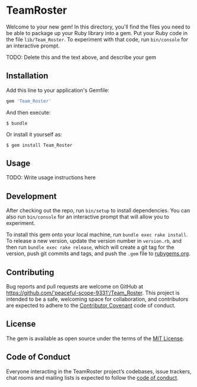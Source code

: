 # TeamRoster

Welcome to your new gem! In this directory, you'll find the files you need to be able to package up your Ruby library into a gem. Put your Ruby code in the file `lib/Team_Roster`. To experiment with that code, run `bin/console` for an interactive prompt.

TODO: Delete this and the text above, and describe your gem

## Installation

Add this line to your application's Gemfile:

```ruby
gem 'Team_Roster'
```

And then execute:

    $ bundle

Or install it yourself as:

    $ gem install Team_Roster

## Usage

TODO: Write usage instructions here

## Development

After checking out the repo, run `bin/setup` to install dependencies. You can also run `bin/console` for an interactive prompt that will allow you to experiment.

To install this gem onto your local machine, run `bundle exec rake install`. To release a new version, update the version number in `version.rb`, and then run `bundle exec rake release`, which will create a git tag for the version, push git commits and tags, and push the `.gem` file to [rubygems.org](https://rubygems.org).

## Contributing

Bug reports and pull requests are welcome on GitHub at https://github.com/'peaceful-scope-9331'/Team_Roster. This project is intended to be a safe, welcoming space for collaboration, and contributors are expected to adhere to the [Contributor Covenant](http://contributor-covenant.org) code of conduct.

## License

The gem is available as open source under the terms of the [MIT License](https://opensource.org/licenses/MIT).

## Code of Conduct

Everyone interacting in the TeamRoster project’s codebases, issue trackers, chat rooms and mailing lists is expected to follow the [code of conduct](https://github.com/'peaceful-scope-9331'/Team_Roster/blob/master/CODE_OF_CONDUCT.md).
